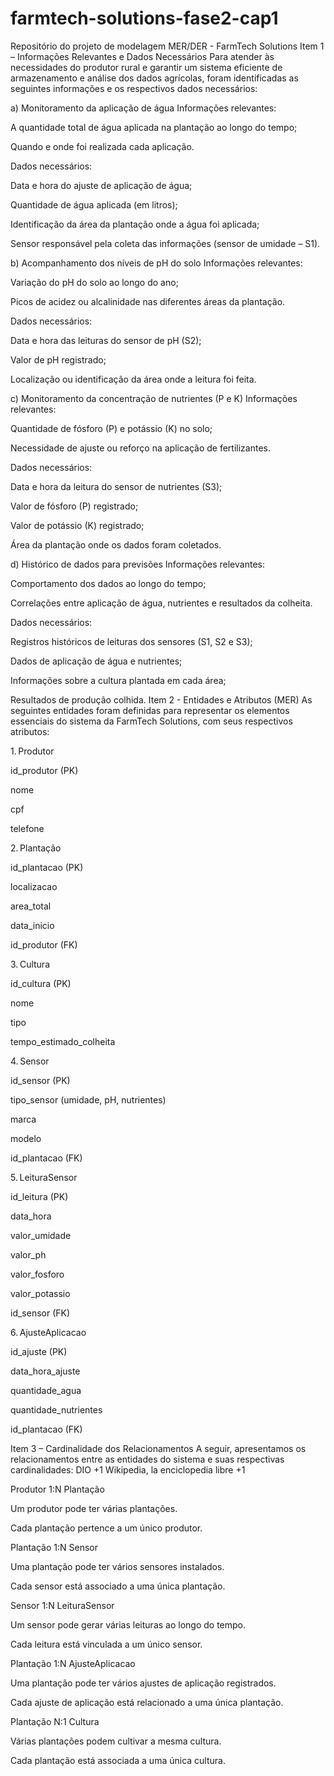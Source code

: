 # farmtech-solutions-fase2-cap1
Repositório do projeto de modelagem MER/DER - FarmTech Solutions
Item 1 – Informações Relevantes e Dados Necessários
Para atender às necessidades do produtor rural e garantir um sistema eficiente de armazenamento e análise dos dados agrícolas, foram identificadas as seguintes informações e os respectivos dados necessários:

a) Monitoramento da aplicação de água
Informações relevantes:

A quantidade total de água aplicada na plantação ao longo do tempo;

Quando e onde foi realizada cada aplicação.

Dados necessários:

Data e hora do ajuste de aplicação de água;

Quantidade de água aplicada (em litros);

Identificação da área da plantação onde a água foi aplicada;

Sensor responsável pela coleta das informações (sensor de umidade – S1).

b) Acompanhamento dos níveis de pH do solo
Informações relevantes:

Variação do pH do solo ao longo do ano;

Picos de acidez ou alcalinidade nas diferentes áreas da plantação.

Dados necessários:

Data e hora das leituras do sensor de pH (S2);

Valor de pH registrado;

Localização ou identificação da área onde a leitura foi feita.

c) Monitoramento da concentração de nutrientes (P e K)
Informações relevantes:

Quantidade de fósforo (P) e potássio (K) no solo;

Necessidade de ajuste ou reforço na aplicação de fertilizantes.

Dados necessários:

Data e hora da leitura do sensor de nutrientes (S3);

Valor de fósforo (P) registrado;

Valor de potássio (K) registrado;

Área da plantação onde os dados foram coletados.

d) Histórico de dados para previsões
Informações relevantes:

Comportamento dos dados ao longo do tempo;

Correlações entre aplicação de água, nutrientes e resultados da colheita.

Dados necessários:

Registros históricos de leituras dos sensores (S1, S2 e S3);

Dados de aplicação de água e nutrientes;

Informações sobre a cultura plantada em cada área;

Resultados de produção colhida.
Item 2 - Entidades e Atributos (MER)
As seguintes entidades foram definidas para representar os elementos essenciais do sistema da FarmTech Solutions, com seus respectivos atributos:

1. Produtor

id_produtor (PK)

nome

cpf

telefone

2. Plantação

id_plantacao (PK)

localizacao

area_total

data_inicio

id_produtor (FK)

3. Cultura

id_cultura (PK)

nome

tipo

tempo_estimado_colheita

4. Sensor

id_sensor (PK)

tipo_sensor (umidade, pH, nutrientes)

marca

modelo

id_plantacao (FK)

5. LeituraSensor

id_leitura (PK)

data_hora

valor_umidade

valor_ph

valor_fosforo

valor_potassio

id_sensor (FK)

6. AjusteAplicacao

id_ajuste (PK)

data_hora_ajuste

quantidade_agua

quantidade_nutrientes

id_plantacao (FK)

Item 3 – Cardinalidade dos Relacionamentos
A seguir, apresentamos os relacionamentos entre as entidades do sistema e suas respectivas cardinalidades:​
DIO
+1
Wikipedia, la enciclopedia libre
+1

Produtor 1:N Plantação

Um produtor pode ter várias plantações.

Cada plantação pertence a um único produtor.​

Plantação 1:N Sensor

Uma plantação pode ter vários sensores instalados.

Cada sensor está associado a uma única plantação.​

Sensor 1:N LeituraSensor

Um sensor pode gerar várias leituras ao longo do tempo.

Cada leitura está vinculada a um único sensor.​

Plantação 1:N AjusteAplicacao

Uma plantação pode ter vários ajustes de aplicação registrados.

Cada ajuste de aplicação está relacionado a uma única plantação.​

Plantação N:1 Cultura

Várias plantações podem cultivar a mesma cultura.

Cada plantação está associada a uma única cultura.

